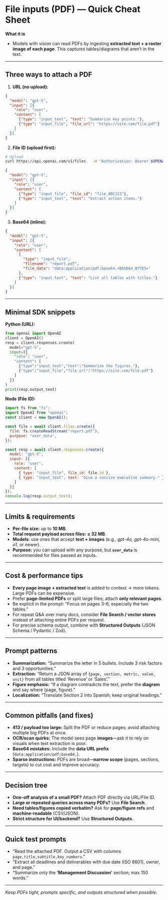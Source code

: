# File inputs (PDF) — Quick Cheat Sheet

**What it is**
- Models with vision can read PDFs by ingesting **extracted text + a raster image of each page**. This captures tables/diagrams that aren’t in the text.

---

## Three ways to attach a PDF
1) **URL (no upload):**
```json
{
  "model": "gpt-5",
  "input": [{
    "role": "user",
    "content": [
      {"type": "input_text", "text": "Summarize key points."},
      {"type": "input_file", "file_url": "https://site.com/file.pdf"}
    ]
  }]
}
```

2) **File ID (upload first):**
```bash
# Upload
curl https://api.openai.com/v1/files   -H "Authorization: Bearer $OPENAI_API_KEY"   -F purpose="user_data"   -F file="@report.pdf"
```
```json
{
  "model": "gpt-5",
  "input": [{
    "role": "user",
    "content": [
      {"type": "input_file", "file_id": "file_ABC123"},
      {"type": "input_text", "text": "Extract action items."}
    ]
  }]
}
```

3) **Base64 (inline):**
```json
{
  "model": "gpt-5",
  "input": [{
    "role": "user",
    "content": [
      {
        "type": "input_file",
        "filename": "report.pdf",
        "file_data": "data:application/pdf;base64,<BASE64_BYTES>"
      },
      {"type": "input_text", "text": "List all tables with titles."}
    ]
  }]
}
```

---

## Minimal SDK snippets

**Python (URL):**
```python
from openai import OpenAI
client = OpenAI()
resp = client.responses.create(
  model="gpt-5",
  input=[{
    "role": "user",
    "content": [
      {"type":"input_text","text":"Summarize the figures."},
      {"type":"input_file","file_url":"https://site.com/file.pdf"}
    ]
  }]
)
print(resp.output_text)
```

**Node (File ID):**
```js
import fs from "fs";
import OpenAI from "openai";
const client = new OpenAI();

const file = await client.files.create({
  file: fs.createReadStream("report.pdf"),
  purpose: "user_data",
});

const resp = await client.responses.create({
  model: "gpt-5",
  input: [{
    role: "user",
    content: [
      { type: "input_file", file_id: file.id },
      { type: "input_text", text: "Give a concise executive summary." }
    ]
  }]
});
console.log(resp.output_text);
```

---

## Limits & requirements
- **Per-file size:** up to **10 MB**.  
- **Total request payload across files:** **≤ 32 MB**.  
- **Models:** use ones that accept **text + images** (e.g., *gpt-4o, gpt-4o-mini, o1*, or newer).
- **Purpose:** you can upload with any purpose, but **`user_data`** is recommended for files passed as inputs.

---

## Cost & performance tips
- **Every page image + extracted text** is added to context → more tokens. Large PDFs can be expensive.  
- Prefer **page-limited PDFs** or split large files; attach **only relevant pages**.  
- Be explicit in the prompt: “Focus on pages 3–6, especially the two tables.”  
- For repeat Q&A over many docs, consider **File Search / vector stores** instead of attaching entire PDFs per request.  
- For precise schema output, combine with **Structured Outputs** (JSON Schema / Pydantic / Zod).

---

## Prompt patterns
- **Summarization:** “Summarize the letter in 5 bullets. Include 3 risk factors and 3 opportunities.”  
- **Extraction:** “Return a JSON array of `{page, section, metric, value, unit}` from all tables titled ‘Revenue’ or ‘Sales’.”  
- **Figure emphasis:** “If a diagram contradicts the text, prefer the **diagram** and say where (page, figure).”  
- **Localization:** “Translate Section 2 into Spanish; keep original headings.”

---

## Common pitfalls (and fixes)
- **413 / payload too large:** Split the PDF or reduce pages; avoid attaching multiple big PDFs at once.  
- **OCR/scan quirks:** The model sees page **images**—ask it to rely on visuals when text extraction is poor.  
- **Base64 mistakes:** Include the **data URL prefix** (`data:application/pdf;base64,`).  
- **Sparse instructions:** PDFs are broad—**narrow scope** (pages, sections, targets) to cut cost and improve accuracy.

---

## Decision tree
- **One-off analysis of a small PDF?** Attach PDF directly via URL/File ID.  
- **Large or repeated queries across many PDFs?** Use **File Search**.  
- **Need tables/figures copied verbatim?** Ask for **page/figure refs** and **machine-readable** (CSV/JSON).  
- **Strict structure for UI/backend?** Use **Structured Outputs**.

---

## Quick test prompts
- “Read the attached PDF. Output a CSV with columns `page,title,subtitle,key_numbers`.”  
- “Extract all deadlines and deliverables with due date (ISO 8601), owner, and page.”  
- “Summarize only the **‘Management Discussion’** section; max 150 words.”

---

*Keep PDFs tight, prompts specific, and outputs structured when possible.*
